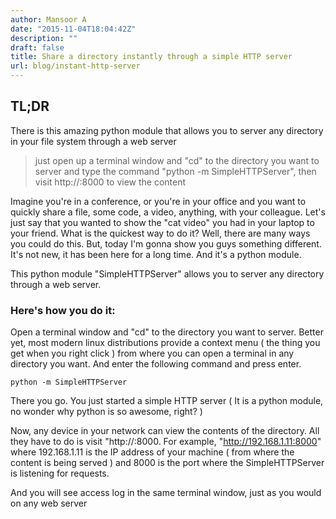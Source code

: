 ```yaml
---
author: Mansoor A
date: "2015-11-04T18:04:42Z"
description: ""
draft: false
title: Share a directory instantly through a simple HTTP server
url: blog/instant-http-server
---
```



## TL;DR
There is this amazing python module that allows you to server any directory in your file system through a web server
  
> just open up a terminal window and "cd" to the directory you want to server and type the command "python -m SimpleHTTPServer", then visit http://<your ip>:8000 to view the content

Imagine you're in a conference, or you're in your office and you want to quickly share a file, some code, a video, anything, with your colleague. Let's just say that you wanted to show the "cat video" you had in your laptop to your friend. What is the quickest way to do it? Well, there are many ways you could do this. But, today I'm gonna show you guys something different. It's not new, it has been here for a long time. And it's a python module.

This python module "SimpleHTTPServer" allows you to server any directory through a web server.
    
### Here's how you do it:

Open a terminal window and "cd" to the directory you want to server. Better yet, most modern linux distributions provide a context menu ( the thing you get when you right click ) from where you can open a terminal in any directory you want. 
And enter the following command and press enter.

```
python -m SimpleHTTPServer
```

There you go. You just started a simple HTTP server ( It is a python module, no wonder why python is so awesome, right? )

Now, any device in your network can view the contents of the directory. All they have to do is visit "http://<your machine ip>:8000. For example, "http://192.168.1.11:8000" where 192.168.1.11 is the IP address of your machine ( from where the content is being served ) and 8000 is the port where the SimpleHTTPServer is listening for requests. 

And you will see access log in the same terminal window, just as you would on any web server

